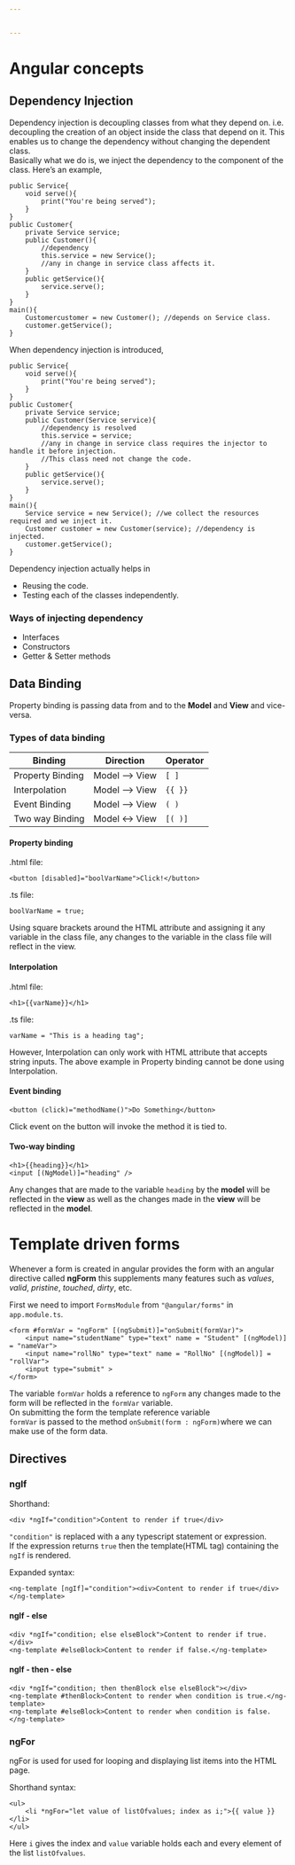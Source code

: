 ```yaml
---


---
```


<h1 id="angular-concepts">Angular concepts</h1>
<h2 id="dependency-injection">Dependency Injection</h2>
<p>Dependency injection is decoupling classes from what they depend on. i.e. decoupling the creation of an object inside the class that depend on it. This enables us to change the dependency without changing the dependent class.<br>
Basically what we do is, we inject the dependency to the component of the class. Here’s an example,</p>
<pre><code>public Service{
	void serve(){
		print("You're being served");
	}
}
public Customer{
	private Service service;
	public Customer(){
		//dependency
		this.service = new Service();
		//any in change in service class affects it.
	}
	public getService(){
		service.serve();
	}
}
main(){
	Customercustomer = new Customer(); //depends on Service class.
	customer.getService(); 
}
</code></pre>
<p>When dependency injection is introduced,</p>
<pre><code>public Service{
	void serve(){
		print("You're being served");
	}
}
public Customer{
	private Service service;
	public Customer(Service service){
		//dependency is resolved
		this.service = service;
		//any in change in service class requires the injector to handle it before injection.
		//This class need not change the code.
	}
	public getService(){
		service.serve();
	}
}
main(){
	Service service = new Service(); //we collect the resources required and we inject it.
	Customer customer = new Customer(service); //dependency is injected.
	customer.getService(); 
}
</code></pre>
<p>Dependency injection actually helps in</p>
<ul>
<li>Reusing the code.</li>
<li>Testing each of the classes independently.</li>
</ul>
<h3 id="ways-of-injecting-dependency">Ways of injecting dependency</h3>
<ul>
<li>Interfaces</li>
<li>Constructors</li>
<li>Getter &amp; Setter methods</li>
</ul>
<h2 id="data-binding">Data Binding</h2>
<p>Property binding is passing data from and to the <strong>Model</strong> and <strong>View</strong> and vice-versa.</p>
<h3 id="types-of-data-binding">Types of data binding</h3>

<table>
<thead>
<tr>
<th>Binding</th>
<th>Direction</th>
<th>Operator</th>
</tr>
</thead>
<tbody>
<tr>
<td>Property Binding</td>
<td>Model --&gt; View</td>
<td><code>[ ]</code></td>
</tr>
<tr>
<td>Interpolation</td>
<td>Model --&gt; View</td>
<td><code>{{ }}</code></td>
</tr>
<tr>
<td>Event Binding</td>
<td>Model --&gt; View</td>
<td><code>( )</code></td>
</tr>
<tr>
<td>Two way Binding</td>
<td>Model &lt;-&gt; View</td>
<td><code>[( )]</code></td>
</tr>
</tbody>
</table><h4 id="property-binding">Property binding</h4>
<p>.html file:</p>
<pre><code>&lt;button [disabled]="boolVarName"&gt;Click!&lt;/button&gt;
</code></pre>
<p>.ts file:</p>
<pre><code>boolVarName = true;
</code></pre>
<p>Using square brackets around the HTML attribute and assigning it any variable in the class file, any changes to the variable in the class file will reflect in the view.</p>
<h4 id="interpolation">Interpolation</h4>
<p>.html file:</p>
<pre><code>&lt;h1&gt;{{varName}}&lt;/h1&gt;
</code></pre>
<p>.ts file:</p>
<pre><code>varName = "This is a heading tag";
</code></pre>
<p>However, Interpolation can only work with HTML attribute that accepts string inputs. The above example in Property binding cannot be done using Interpolation.</p>
<h4 id="event-binding">Event binding</h4>
<pre><code>&lt;button (click)="methodName()"&gt;Do Something&lt;/button&gt;
</code></pre>
<p>Click event on the button will invoke the method it is tied to.</p>
<h4 id="two-way-binding">Two-way binding</h4>
<pre><code>&lt;h1&gt;{{heading}}&lt;/h1&gt;
&lt;input [(NgModel)]="heading" /&gt;
</code></pre>
<p>Any changes that are made to the variable <code>heading</code> by the <strong>model</strong> will be reflected in the <strong>view</strong> as well as the changes made in the <strong>view</strong> will be reflected in the <strong>model</strong>.</p>
<h1 id="template-driven-forms">Template driven forms</h1>
<p>Whenever a form is created in angular provides the form with an angular directive called <strong>ngForm</strong> this supplements many features such as <em>values</em>, <em>valid</em>, <em>pristine</em>, <em>touched</em>, <em>dirty</em>, etc.</p>
<p>First we need to import <code>FormsModule</code> from <code>"@angular/forms"</code> in <code>app.module.ts</code>.</p>
<pre><code>&lt;form #formVar = "ngForm" [(ngSubmit)]="onSubmit(formVar)"&gt;
	&lt;input name="studentName" type="text" name = "Student" [(ngModel)] = "nameVar"&gt;
	&lt;input name="rollNo" type="text" name = "RollNo" [(ngModel)] = "rollVar"&gt;
	&lt;input type="submit" &gt;
&lt;/form&gt;
</code></pre>
<p>The variable <code>formVar</code> holds a reference to <code>ngForm</code> any changes made to the form will be reflected in the <code>formVar</code> variable.<br>
On submitting the form the  template reference variable<br>
<code>formVar</code> is passed to the method <code>onSubmit(form : ngForm)</code>where we can make use of the form data.</p>
<h2 id="directives">Directives</h2>
<h3 id="ngif">ngIf</h3>
<p>Shorthand:</p>
<pre><code>&lt;div *ngIf="condition"&gt;Content to render if true&lt;/div&gt;
</code></pre>
<p><code>"condition"</code> is replaced with a any typescript statement or expression.<br>
If the expression returns <code>true</code> then the template(HTML tag) containing the <code>ngIf</code> is rendered.</p>
<p>Expanded syntax:</p>
<pre><code>&lt;ng-template [ngIf]="condition"&gt;&lt;div&gt;Content to render if true&lt;/div&gt;&lt;/ng-template&gt;
</code></pre>
<h4 id="ngif---else">ngIf - else</h4>
<pre><code>&lt;div *ngIf="condition; else elseBlock"&gt;Content to render if true.&lt;/div&gt;
&lt;ng-template #elseBlock&gt;Content to render if false.&lt;/ng-template&gt;
</code></pre>
<h4 id="ngif---then---else">ngIf - then - else</h4>
<pre><code>&lt;div *ngIf="condition; then thenBlock else elseBlock"&gt;&lt;/div&gt;
&lt;ng-template #thenBlock&gt;Content to render when condition is true.&lt;/ng-template&gt;
&lt;ng-template #elseBlock&gt;Content to render when condition is false.&lt;/ng-template&gt;
</code></pre>
<h3 id="ngfor">ngFor</h3>
<p>ngFor is used for used for looping and displaying list items into the HTML page.</p>
<p>Shorthand syntax:</p>
<pre><code>&lt;ul&gt;
	&lt;li *ngFor="let value of listOfvalues; index as i;"&gt;{{ value }}&lt;/li&gt;
&lt;/ul&gt;
</code></pre>
<p>Here <code>i</code> gives the index and <code>value</code> variable holds each and every element of the list <code>listOfvalues</code>.</p>

